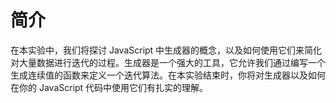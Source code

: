 # 简介

在本实验中，我们将探讨 JavaScript 中生成器的概念，以及如何使用它们来简化对大量数据进行迭代的过程。生成器是一个强大的工具，它允许我们通过编写一个生成连续值的函数来定义一个迭代算法。在本实验结束时，你将对生成器以及如何在你的 JavaScript 代码中使用它们有扎实的理解。

